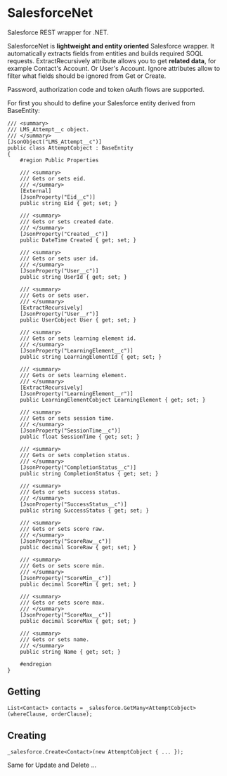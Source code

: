 SalesforceNet
=============

Salesforce REST wrapper for .NET.

SalesforceNet is **lightweight and entity oriented** Salesforce wrapper. It automatically extracts fields from entities and builds required SOQL requests. ExtractRecursively attribute allows you to get **related data**, for example Contact's Account. Or User's Account. Ignore attributes allow to filter what fields should be ignored from Get or Create.

Password, authorization code and token oAuth flows are supported.

For first you should to define your Salesforce entity derived from BaseEntity:

```CSharp
/// <summary>
/// LMS_Attempt__c object.
/// </summary>
[JsonObject("LMS_Attempt__c")]
public class AttemptCobject : BaseEntity
{
	#region Public Properties

	/// <summary>
	/// Gets or sets eid.
	/// </summary>
	[External]
	[JsonProperty("Eid__c")]
	public string Eid { get; set; }

	/// <summary>
	/// Gets or sets created date.
	/// </summary>
	[JsonProperty("Created__c")]
	public DateTime Created { get; set; }

	/// <summary>
	/// Gets or sets user id.
	/// </summary>
	[JsonProperty("User__c")]
	public string UserId { get; set; }

	/// <summary>
	/// Gets or sets user.
	/// </summary>
	[ExtractRecursively]
	[JsonProperty("User__r")]
	public UserCobject User { get; set; }

	/// <summary>
	/// Gets or sets learning element id.
	/// </summary>
	[JsonProperty("LearningElement__c")]
	public string LearningElementId { get; set; }

	/// <summary>
	/// Gets or sets learning element.
	/// </summary>
	[ExtractRecursively]
	[JsonProperty("LearningElement__r")]
	public LearningElementCobject LearningElement { get; set; }

	/// <summary>
	/// Gets or sets session time.
	/// </summary>
	[JsonProperty("SessionTime__c")]
	public float SessionTime { get; set; }

	/// <summary>
	/// Gets or sets completion status.
	/// </summary>
	[JsonProperty("CompletionStatus__c")]
	public string CompletionStatus { get; set; }

	/// <summary>
	/// Gets or sets success status.
	/// </summary>
	[JsonProperty("SuccessStatus__c")]
	public string SuccessStatus { get; set; }

	/// <summary>
	/// Gets or sets score raw.
	/// </summary>
	[JsonProperty("ScoreRaw__c")]
	public decimal ScoreRaw { get; set; }

	/// <summary>
	/// Gets or sets score min.
	/// </summary>
	[JsonProperty("ScoreMin__c")]
	public decimal ScoreMin { get; set; }

	/// <summary>
	/// Gets or sets score max.
	/// </summary>
	[JsonProperty("ScoreMax__c")]
	public decimal ScoreMax { get; set; }
	
	/// <summary>
	/// Gets or sets name.
	/// </summary>
	public string Name { get; set; }

	#endregion
}
```

Getting
-------

```CSharp 
List<Contact> contacts = _salesforce.GetMany<AttemptCobject>(whereClause, orderClause); 
```

Creating
--------

```CSharp
_salesforce.Create<Contact>(new AttemptCobject { ... });
```

Same for Update and Delete ...